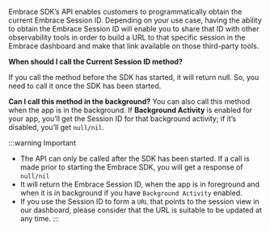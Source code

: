 Embrace SDK’s API enables customers to programmatically obtain the current Embrace Session ID. Depending on your use case, having the ability to obtain the Embrace Session ID will enable you to share that ID with other observability tools in order to build a URL to that specific session in the Embrace dashboard and make that link available on those third-party tools.

**When should I call the Current Session ID method?** 

If you call the method before the SDK has started, it will return null. So, you need to call it once the SDK has been started. 

**Can I call this method in the background?**
You can also call this method when the app is in the background. If **Background Activity** is enabled for your app, you’ll get the Session ID for that background activity; if it’s disabled, you’ll get `null/nil`.

:::warning Important
- The API can only be called after the SDK has been started. If a call is made prior to starting the Embrace SDK, you will get a response of `null/nil`
- It will return the Embrace Session ID, when the app is in foreground and when it is in background if you have `Background Activity` enabled.
- If you use the Session ID to form a `URL` that points to the session view in our dashboard, please consider that the URL is suitable to be updated at any time.
:::
